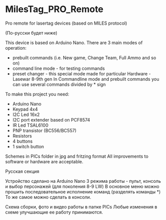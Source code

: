 # MilesTag_PRO_Remote
Pro remote for lasertag devices (based on MILES protocol)

(По-русски будет ниже)

This device is based on Arduino Nano.
There are 3 main modes of operation:
- prebuilt commands (i.e. New game, Change Team, Full Ammo and so on)
- command line mode - for testing commands
- preset changer - this special mode made for particular Hardware - Lasewar 8-9th gen
In Commandline mode and prebuilt commands you can use several commands divided by * sign

To make this project you need:
- Arduino Nano
- Keypad 4x4
- I2C Led 16x2
- I2C port extender based on PCF8574
- IR Led TSAL6100
- PNP transistor (BC556/BC557)
- Resistors 
- 4 buttons
- 1 switch button 

Schemes in PICs folder in jpg and fritzing format
All improvements to software or hardware are acceptable.

Русская секция

Устройство сделано на Arduino Nano
3 режима работы - пульт, консоль и выбор персонажей (для поколения 8-9 LW) 
В основное меню можно прошить последовательное исполнение команд (разделять команды *)
То же самое можно сделать в консоли.

Схема сборки, фото и видео работы в папке PICs 
Любые изменения в схеме улучшающие ее работу принимаются.
